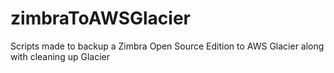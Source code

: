 # zimbraToAWSGlacier
Scripts made to backup a Zimbra Open Source Edition to AWS Glacier along with cleaning up Glacier
